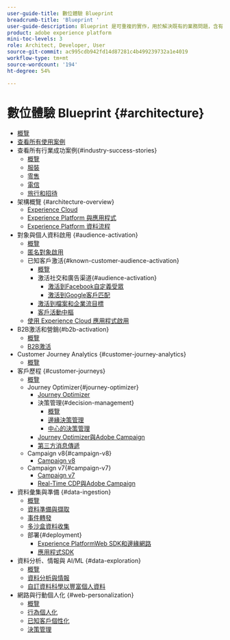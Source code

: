 ```yaml
---
user-guide-title: 數位體驗 Blueprint
breadcrumb-title: 'Blueprint '
user-guide-description: Blueprint 是可重複的實作，用於解決既有的業務問題，含有架構圖、技術考量及相關的文件連結。
product: adobe experience platform
mini-toc-levels: 3
role: Architect, Developer, User
source-git-commit: ac995cdb942fd14d87281c4b499239732a1e4019
workflow-type: tm+mt
source-wordcount: '194'
ht-degree: 54%

---
```



# 數位體驗 Blueprint {#architecture}

+ [概覽](/help/blueprints/overview.md)
+ [查看所有使用案例](/help/blueprints/use-cases.md)
+ 查看所有行業成功案例{#industry-success-stories}
   + [概覽](/help/blueprints/industry-success-stories/overview.md)
   + [服裝](/help/blueprints/industry-success-stories/apparel.md)
   + [零售](/help/blueprints/industry-success-stories/retail.md)
   + [電信](/help/blueprints/industry-success-stories/telecommunications.md)
   + [旅行和招待](/help/blueprints/industry-success-stories/travel-hospitality.md)
+ 架構概覽 {#architecture-overview}
   + [Experience Cloud](/help/blueprints/experience-platform/experience-cloud.md)
   + [Experience Platform 與應用程式](/help/blueprints/experience-platform/platform-applications.md)
   + [Experience Platform 資料流程](/help/blueprints/experience-platform/platform-data-flow.md)
+ 對象與個人資料啟用 {#audience-activation}
   + [概覽](/help/blueprints/audience-activation/overview.md)
   + [匿名對象啟用](/help/blueprints/audience-activation/anonymous.md)
   + 已知客戶激活{#known-customer-audience-activation}
      + [概覽](/help/blueprints/audience-activation/known.md)
      + 激活社交和廣告渠道{#audience-activation}
         + [激活到Facebook自定義受眾](/help/blueprints/audience-activation/destinations/facebook.md)
         + [激活到Google客戶匹配](/help/blueprints/audience-activation/destinations/gcm.md)
      + [激活到檔案和企業流目標](/help/blueprints/audience-activation/enterprise-destinations.md)
      + [客戶活動中樞](/help/blueprints/audience-activation/customer-activity.md)
   + [使用 Experience Cloud 應用程式啟用](/help/blueprints/audience-activation/platform-and-applications.md)
+ B2B激活和營銷{#b2b-activation}
   + [概覽](/help/blueprints/b2b/overview.md)
   + [B2B激活](/help/blueprints/b2b/b2bactivation.md)
+ Customer Journey Analytics {#customer-journey-analytics}
   + [概覽](/help/blueprints/customer-journey-analytics/overview.md)
+ 客戶歷程 {#customer-journeys}
   + [概覽](/help/blueprints/customer-journeys/overview.md)
   + Journey Optimizer{#journey-optimizer}
      + [Journey Optimizer](/help/blueprints/customer-journeys/journey-optimizer.md)
      + 決策管理{#decision-management}
         + [概覽](/help/blueprints/customer-journeys/decision_management/decision-management-overview.md)
         + [邊緣決策管理](/help/blueprints/customer-journeys/decision_management/decision-management-edge.md)
         + [中心的決策管理](/help/blueprints/customer-journeys/decision_management/decision-management-hub.md)
      + [Journey Optimizer與Adobe Campaign](/help/blueprints/customer-journeys/ajo-and-campaign.md)
      + [第三方消息傳遞](/help/blueprints/customer-journeys/3rd-party-messaging.md)
   + Campaign v8{#campaign-v8}
      + [Campaign v8](/help/blueprints/customer-journeys/campaign-v8.md)
   + Campaign v7{#campaign-v7}
      + [Campaign v7](/help/blueprints/customer-journeys/campaign-v7.md)
      + [Real-Time CDP與Adobe Campaign](/help/blueprints/customer-journeys/rtcdp-and-campaign.md)
+ 資料彙集與準備 {#data-ingestion}
   + [概覽](/help/blueprints/data-ingestion/overview.md)
   + [資料準備與擷取 ](/help/blueprints/data-ingestion/ingestion.md)
   + [事件轉發](/help/blueprints/data-ingestion/server-side-collection.md)
   + [多沙盒資料收集](/help/blueprints/data-ingestion/multi-sandbox-data-collection.md)
   + 部署{#deployment}
      + [Experience PlatformWeb SDK和邊緣網路](/help/blueprints/data-ingestion/websdk.md)
      + [應用程式SDK](/help/blueprints/data-ingestion/appsdk.md)
+ 資料分析、情報與 AI/ML {#data-exploration}
   + [概覽](/help/blueprints/data-insights/overview.md)
   + [資料分析與情報](/help/blueprints/data-insights/analysis.md)
   + [自訂資料科學以豐富個人資料](/help/blueprints/data-insights/data-science.md)
+ 網路與行動個人化 {#web-personalization}
   + [概覽](/help/blueprints/web-personalization/overview.md)
   + [行為個人化](/help/blueprints/web-personalization/behavioral.md)
   + [已知客戶個性化](/help/blueprints/web-personalization/known-personalization.md)
   + [決策管理](/help/blueprints/web-personalization/decision-management-edge.md)